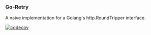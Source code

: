 ### Go-Retry

A naive implementation for a Golang's http.RoundTripper interface.

[![codecov](https://codecov.io/gh/diego-augusto/go-retry/graph/badge.svg?token=56J8GTQH7W)](https://codecov.io/gh/diego-augusto/go-retry)